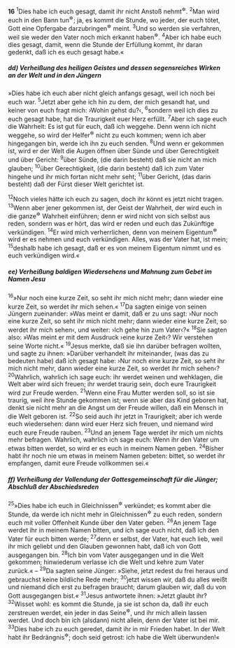 __16__
<sup>1</sup>Dies habe ich euch gesagt, damit ihr nicht Anstoß nehmt<sup title="= im Glauben irre werdet">&#x2732;</sup>.
<sup>2</sup>Man wird euch in den Bann tun<sup title="vgl. 9,22">&#x2732;</sup>; ja, es kommt die Stunde, wo jeder, der euch tötet, Gott eine Opfergabe darzubringen<sup title="= einen heiligen Dienst zu erweisen">&#x2732;</sup> meint.
<sup>3</sup>Und so werden sie verfahren, weil sie weder den Vater noch mich erkannt haben<sup title="oder: kennen">&#x2732;</sup>.
<sup>4</sup>Aber ich habe euch dies gesagt, damit, wenn die Stunde der Erfüllung kommt, ihr daran gedenkt, daß ich es euch gesagt habe.«

##### dd) Verheißung des heiligen Geistes und dessen segensreiches Wirken an der Welt und in den Jüngern

»Dies habe ich euch aber nicht gleich anfangs gesagt, weil ich noch bei euch war.
<sup>5</sup>Jetzt aber gehe ich hin zu dem, der mich gesandt hat, und keiner von euch fragt mich: ›Wohin gehst du?‹,
<sup>6</sup>sondern weil ich dies zu euch gesagt habe, hat die Traurigkeit euer Herz erfüllt.
<sup>7</sup>Aber ich sage euch die Wahrheit: Es ist gut für euch, daß ich weggehe. Denn wenn ich nicht weggehe, so wird der Helfer<sup title="oder: Anwalt, Beistand">&#x2732;</sup> nicht zu euch kommen; wenn ich aber hingegangen bin, werde ich ihn zu euch senden.
<sup>8</sup>Und wenn er gekommen ist, wird er der Welt die Augen öffnen über Sünde und über Gerechtigkeit und über Gericht:
<sup>9</sup>über Sünde, (die darin besteht) daß sie nicht an mich glauben;
<sup>10</sup>über Gerechtigkeit, (die darin besteht) daß ich zum Vater hingehe und ihr mich fortan nicht mehr seht;
<sup>11</sup>über Gericht, (das darin besteht) daß der Fürst dieser Welt gerichtet ist.

<sup>12</sup>Noch vieles hätte ich euch zu sagen, doch ihr könnt es jetzt nicht tragen.
<sup>13</sup>Wenn aber jener gekommen ist, der Geist der Wahrheit, der wird euch in die ganze<sup title="= volle">&#x2732;</sup> Wahrheit einführen; denn er wird nicht von sich selbst aus reden, sondern was er hört, das wird er reden und euch das Zukünftige verkündigen.
<sup>14</sup>Er wird mich verherrlichen, denn von meinem Eigentum<sup title="oder: Gut">&#x2732;</sup> wird er es nehmen und euch verkündigen. Alles, was der Vater hat, ist mein;
<sup>15</sup>deshalb habe ich gesagt, daß er es von meinem Eigentum nimmt und es euch verkündigen wird.«

##### ee) Verheißung baldigen Wiedersehens und Mahnung zum Gebet im Namen Jesu

<sup>16</sup>»Nur noch eine kurze Zeit, so seht ihr mich nicht mehr; dann wieder eine kurze Zeit, so werdet ihr mich sehen.«
<sup>17</sup>Da sagten einige von seinen Jüngern zueinander: »Was meint er damit, daß er zu uns sagt: ›Nur noch eine kurze Zeit, so seht ihr mich nicht mehr; dann wieder eine kurze Zeit, so werdet ihr mich sehen‹, und weiter: ›Ich gehe hin zum Vater‹?«
<sup>18</sup>Sie sagten also: »Was meint er mit dem Ausdruck ›eine kurze Zeit‹? Wir verstehen seine Worte nicht.«
<sup>19</sup>Jesus merkte, daß sie ihn darüber befragen wollten, und sagte zu ihnen: »Darüber verhandelt ihr miteinander, (was das zu bedeuten habe) daß ich gesagt habe: ›Nur noch eine kurze Zeit, so seht ihr mich nicht mehr, dann wieder eine kurze Zeit, so werdet ihr mich sehen‹?
<sup>20</sup>Wahrlich, wahrlich ich sage euch: ihr werdet weinen und wehklagen, die Welt aber wird sich freuen; ihr werdet traurig sein, doch eure Traurigkeit wird zur Freude werden.
<sup>21</sup>Wenn eine Frau Mutter werden soll, so ist sie traurig, weil ihre Stunde gekommen ist; wenn sie aber das Kind geboren hat, denkt sie nicht mehr an die Angst um der Freude willen, daß ein Mensch in die Welt geboren ist.
<sup>22</sup>So seid auch ihr jetzt in Traurigkeit; aber ich werde euch wiedersehen: dann wird euer Herz sich freuen, und niemand wird euch eure Freude rauben.
<sup>23</sup>Und an jenem Tage werdet ihr mich um nichts mehr befragen. Wahrlich, wahrlich ich sage euch: Wenn ihr den Vater um etwas bitten werdet, so wird er es euch in meinem Namen geben.
<sup>24</sup>Bisher habt ihr noch nie um etwas in meinem Namen gebeten: bittet, so werdet ihr empfangen, damit eure Freude vollkommen sei.«

##### ff) Verheißung der Vollendung der Gottesgemeinschaft für die Jünger; Abschluß der Abschiedsreden

<sup>25</sup>»Dies habe ich euch in Gleichnissen<sup title="oder: bildlichen Reden">&#x2732;</sup> verkündet; es kommt aber die Stunde, da werde ich nicht mehr in Gleichnissen<sup title="oder: Bildern">&#x2732;</sup> zu euch reden, sondern euch mit voller Offenheit Kunde über den Vater geben.
<sup>26</sup>An jenem Tage werdet ihr in meinem Namen bitten, und ich sage euch nicht, daß ich den Vater für euch bitten werde;
<sup>27</sup>denn er selbst, der Vater, hat euch lieb, weil ihr mich geliebt und den Glauben gewonnen habt, daß ich von Gott ausgegangen bin.
<sup>28</sup>Ich bin vom Vater ausgegangen und in die Welt gekommen; hinwiederum verlasse ich die Welt und kehre zum Vater zurück.« –
<sup>29</sup>Da sagten seine Jünger: »Siehe, jetzt redest du frei heraus und gebrauchst keine bildliche Rede mehr;
<sup>30</sup>jetzt wissen wir, daß du alles weißt und niemand dich erst zu befragen braucht; darum glauben wir, daß du von Gott ausgegangen bist.«
<sup>31</sup>Jesus antwortete ihnen: »Jetzt glaubt ihr?
<sup>32</sup>Wisset wohl: es kommt die Stunde, ja sie ist schon da, daß ihr euch zerstreuen werdet, ein jeder in das Seine<sup title="= in seinen Wohnort">&#x2732;</sup>, und ihr mich allein lassen werdet. Und doch bin ich (alsdann) nicht allein, denn der Vater ist bei mir.
<sup>33</sup>Dies habe ich zu euch geredet, damit ihr in mir Frieden habet. In der Welt habt ihr Bedrängnis<sup title="oder: Not, Angst">&#x2732;</sup>; doch seid getrost: ich habe die Welt überwunden!«